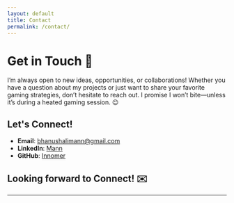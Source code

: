```yaml
---
layout: default
title: Contact
permalink: /contact/
---
```


# Get in Touch 🚀

I’m always open to new ideas, opportunities, or collaborations! Whether you have a question about my projects or just want to share your favorite gaming strategies, don’t hesitate to reach out. I promise I won’t bite—unless it’s during a heated gaming session. 😉

## Let's Connect!

- **Email**: [bhanushalimann@gmail.com](mailto:bhanushalimann@gmail.com)
- **LinkedIn**: [Mann](https://linkedin.com/in/innomer)
- **GitHub**: [Innomer](https://github.com/Innomer)

## Looking forward to Connect! ✉️

---